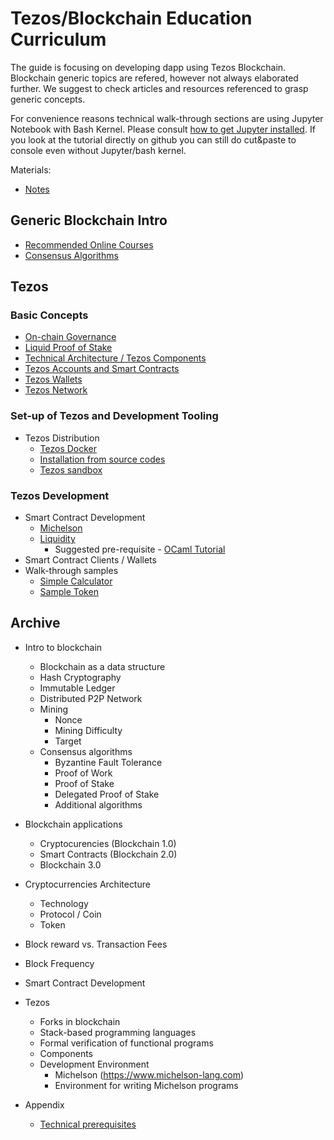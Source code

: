 # Tezos/Blockchain Education Curriculum

The guide is focusing on developing dapp using Tezos Blockchain. Blockchain generic topics are refered, however not always elaborated further. We suggest to check articles and resources referenced to grasp generic concepts.

For convenience reasons technical walk-through sections are using Jupyter Notebook with Bash Kernel. Please consult [how to get Jupyter installed](prework/jupyter_installation.md). If you look at the tutorial directly on github you can still do cut&paste to console even without Jupyter/bash kernel. 

Materials:
* [Notes](notes/sources.md)

## Generic Blockchain Intro
* [Recommended Online Courses](generic/recommended_courses.md)
* [Consensus Algorithms](generic/consensus_algorithms_intro.md)

## Tezos 
### Basic Concepts
* [On-chain Governance](tezos/on_chain_governance.md)
* [Liquid Proof of Stake](tezos/liquid_proof_of_stake.md)
* [Technical Architecture / Tezos Components](tezos/technical_architecture.md)
* [Tezos Accounts and Smart Contracts](tezos/accounts_and_smart_contracts.md)
* [Tezos Wallets](tezos/wallets.md)
* [Tezos Network](tezos/network.md)

### Set-up of Tezos and Development Tooling
* Tezos Distribution
    * [Tezos Docker](setup/docker.ipynb)
    * [Installation from source codes](setup/source_install.ipynb)
    * [Tezos sandbox](setup/sandbox_tutorial.ipynb)

### Tezos Development
* Smart Contract Development
    * [Michelson](tezos/michelson.md)
    * [Liquidity](tezos/liquidity.md)
        * Suggested pre-requisite - [OCaml Tutorial](https://try.ocamlpro.com)
* Smart Contract Clients / Wallets
* Walk-through samples
    * [Simple Calculator](code/calculator_dapp.ipynb)
    * [Sample Token](code/token.ipynb)


## Archive

* Intro to blockchain
    * Blockchain as a data structure
    * Hash Cryptography
    * Immutable Ledger
    * Distributed P2P Network
    * Mining
        * Nonce    
        * Mining Difficulty
        * Target
    * Consensus algorithms
        * Byzantine Fault Tolerance
        * Proof of Work
        * Proof of Stake
        * Delegated Proof of Stake
        * Additional algorithms

* Blockchain applications
    * Cryptocurencies (Blockchain 1.0)
    * Smart Contracts (Blockchain 2.0)
    * Blockchain 3.0

* Cryptocurrencies Architecture
    * Technology
    * Protocol / Coin
    * Token

* Block reward vs. Transaction Fees
* Block Frequency

* Smart Contract Development
  
* Tezos
    * Forks in blockchain
    * Stack-based programming languages
    * Formal verification of functional programs
    * Components
    * Development Environment
        * Michelson (https://www.michelson-lang.com)
        * Environment for writing Michelson programs

    
* Appendix
    * [Technical prerequisites](prerequisites.md)





